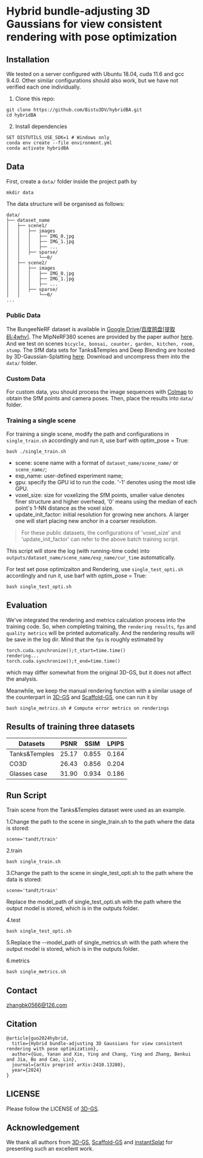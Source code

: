 # Hybrid bundle-adjusting 3D Gaussians for view consistent rendering with pose optimization


## Installation

We tested on a server configured with Ubuntu 18.04, cuda 11.6 and gcc 9.4.0. Other similar configurations should also work, but we have not verified each one individually.

1. Clone this repo:

```
git clone https://github.com/Bistu3DV/hybridBA.git
cd hybridBA
```

2. Install dependencies

```
SET DISTUTILS_USE_SDK=1 # Windows only
conda env create --file environment.yml
conda activate hybridBA
```

## Data

First, create a ```data/``` folder inside the project path by 

```
mkdir data
```

The data structure will be organised as follows:

```
data/
├── dataset_name
│   ├── scene1/
│   │   ├── images
│   │   │   ├── IMG_0.jpg
│   │   │   ├── IMG_1.jpg
│   │   │   ├── ...
│   │   ├── sparse/
│   │       └──0/
│   ├── scene2/
│   │   ├── images
│   │   │   ├── IMG_0.jpg
│   │   │   ├── IMG_1.jpg
│   │   │   ├── ...
│   │   ├── sparse/
│   │       └──0/
...
```


### Public Data

The BungeeNeRF dataset is available in [Google Drive](https://drive.google.com/file/d/1nBLcf9Jrr6sdxKa1Hbd47IArQQ_X8lww/view?usp=sharing)/[百度网盘[提取码:4whv]](https://pan.baidu.com/s/1AUYUJojhhICSKO2JrmOnCA). The MipNeRF360 scenes are provided by the paper author [here](https://jonbarron.info/mipnerf360/). And we test on scenes ```bicycle, bonsai, counter, garden, kitchen, room, stump```. The SfM data sets for Tanks&Temples and Deep Blending are hosted by 3D-Gaussian-Splatting [here](https://repo-sam.inria.fr/fungraph/3d-gaussian-splatting/datasets/input/tandt_db.zip). Download and uncompress them into the ```data/``` folder.

### Custom Data

For custom data, you should process the image sequences with [Colmap](https://colmap.github.io/) to obtain the SfM points and camera poses. Then, place the results into ```data/``` folder.


### Training a single scene

For training a single scene, modify the path and configurations in ```single_train.sh``` accordingly and run it, use barf with optim_pose = True:

```
bash ./single_train.sh
```

- scene: scene name with a format of ```dataset_name/scene_name/``` or ```scene_name/```;
- exp_name: user-defined experiment name;
- gpu: specify the GPU id to run the code. '-1' denotes using the most idle GPU. 
- voxel_size: size for voxelizing the SfM points, smaller value denotes finer structure and higher overhead, '0' means using the median of each point's 1-NN distance as the voxel size.
- update_init_factor: initial resolution for growing new anchors. A larger one will start placing new anchor in a coarser resolution.

> For these public datasets, the configurations of 'voxel_size' and 'update_init_factor' can refer to the above batch training script. 


This script will store the log (with running-time code) into ```outputs/dataset_name/scene_name/exp_name/cur_time``` automatically.

For test set pose optimizaiton and Rendering, use ```single_test_opti.sh``` accordingly and run it, use barf with optim_pose = True:

```
bash single_test_opti.sh
```


## Evaluation

We've integrated the rendering and metrics calculation process into the training code. So, when completing training, the ```rendering results```, ```fps``` and ```quality metrics``` will be printed automatically. And the rendering results will be save in the log dir. Mind that the ```fps``` is roughly estimated by 

```
torch.cuda.synchronize();t_start=time.time()
rendering...
torch.cuda.synchronize();t_end=time.time()
```

which may differ somewhat from the original 3D-GS, but it does not affect the analysis.

Meanwhile, we keep the manual rendering function with a similar usage of the counterpart in [3D-GS](https://github.com/graphdeco-inria/gaussian-splatting) and [Scaffold-GS](https://github.com/city-super/Scaffold-GS), one can run it by 

```
bash single_metrics.sh # Compute error metrics on renderings
```

## Results of training three datasets
|Datasets       | PSNR | SSIM | LPIPS |  
|--------------|------|------|-------|  
| Tanks&Temples| 25.17| 0.855| 0.164 |  
| CO3D         | 26.43| 0.856| 0.204 |  
| Glasses case | 31.90| 0.934| 0.186 |

## Run Script
Train scene from the Tanks&Temples dataset were used as an example.

1.Change the path to the scene in single_train.sh to the path where the data is stored:
```
scene='tandt/train'
```

2.train
```
bash single_train.sh
```

3.Change the path to the scene in single_test_opti.sh to the path where the data is stored:
```
scene='tandt/train'
```

Replace the model_path of single_test_opti.sh with the path where the output model is stored, which is in the outputs folder.

4.test
```
bash single_test_opti.sh
```

5.Replace the --model_path of single_metrics.sh with the path where the output model is stored, which is in the outputs folder.

6.metrics
```
bash single_metrics.sh
```


## Contact
zhangbk0566@126.com

## Citation
```
@article{guo2024hybrid,
  title={Hybrid bundle-adjusting 3D Gaussians for view consistent rendering with pose optimization},
  author={Guo, Yanan and Xie, Ying and Chang, Ying and Zhang, Benkui and Jia, Bo and Cao, Lin},
  journal={arXiv preprint arXiv:2410.13280},
  year={2024}
}
```

## LICENSE

Please follow the LICENSE of [3D-GS](https://github.com/graphdeco-inria/gaussian-splatting).

## Acknowledgement

We thank all authors from [3D-GS](https://github.com/graphdeco-inria/gaussian-splatting), [Scaffold-GS](https://github.com/city-super/Scaffold-GS) and [instantSplat](https://github.com/NVlabs/InstantSplat) for presenting such an excellent work.
